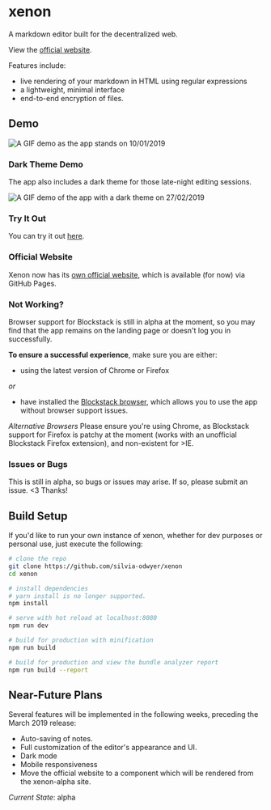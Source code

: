 # xenon

A markdown editor built for the decentralized web.

View the [official website](https://silvia-odwyer.github.io/xenon/).

Features include:
- live rendering of your markdown in HTML using regular expressions
- a lightweight, minimal interface
- end-to-end encryption of files.

## Demo

![A GIF demo as the app stands on 10/01/2019](https://github.com/silvia-odwyer/xenon/blob/master/screenshots/demo2_10_01_2019.gif)

### Dark Theme Demo
The app also includes a dark theme for those late-night editing sessions. 

![A GIF demo of the app with a dark theme on 27/02/2019](https://github.com/silvia-odwyer/xenon/blob/master/screenshots/dark_theme_demo.gif)

### Try It Out
You can try it out [here](https://xq-alpha.herokuapp.com). 

### Official Website
Xenon now has its [own official website](https://silvia-odwyer.github.io/xenon/), which is available (for now) via GitHub Pages.

### Not Working?
Browser support for Blockstack is still in alpha at the moment, so you may find that the app remains
on the landing page or doesn't log you in successfully. 

**To ensure a successful experience**, make sure you are either: 
- using the latest version of Chrome or Firefox

*or*

-  have installed the [Blockstack browser](https://blockstack.org/install/), which allows you to use the app without browser support issues.

*Alternative Browsers*
Please ensure you're using Chrome, as Blockstack support for Firefox is patchy at the moment (works with an unofficial Blockstack Firefox extension), and non-existent for >IE. 

### Issues or Bugs
This is still in alpha, so bugs or issues may arise. If so, please submit an issue. <3 Thanks!

## Build Setup
If you'd like to run your own instance of xenon, whether for dev purposes or personal use, just execute the following:

``` bash
# clone the repo
git clone https://github.com/silvia-odwyer/xenon
cd xenon

# install dependencies
# yarn install is no longer supported.
npm install

# serve with hot reload at localhost:8080
npm run dev

# build for production with minification
npm run build

# build for production and view the bundle analyzer report
npm run build --report

```

## Near-Future Plans
Several features will be implemented in the following weeks, preceding the March 2019 release:
- Auto-saving of notes. 
- Full customization of the editor's appearance and UI. 
- Dark mode 
- Mobile responsiveness
- Move the official website to a component which will be rendered from the xenon-alpha site. 

*Current State*: alpha